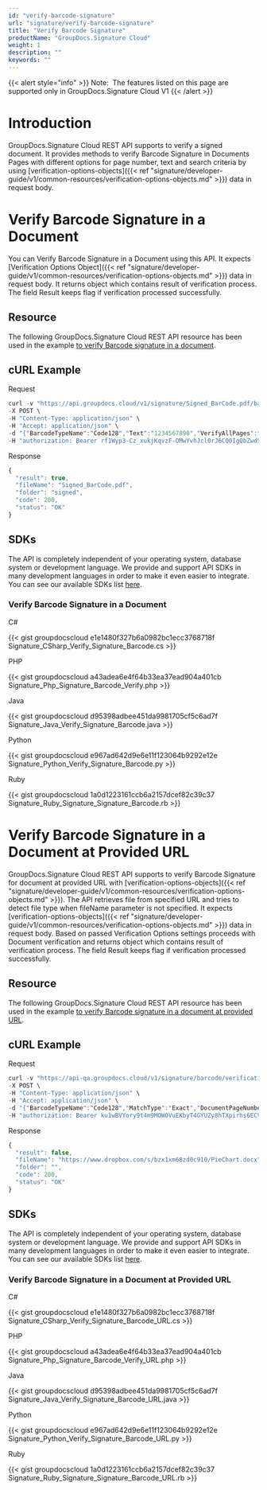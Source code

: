 ```yaml
---
id: "verify-barcode-signature"
url: "signature/verify-barcode-signature"
title: "Verify Barcode Signature"
productName: "GroupDocs.Signature Cloud"
weight: 1
description: ""
keywords: ""
---
```


{{< alert style="info" >}}
Note:  The features listed on this page are supported only in GroupDocs.Signature Cloud V1
{{< /alert >}}

# Introduction #

GroupDocs.Signature Cloud REST API supports to verify a signed document. It provides methods to verify Barcode Signature in Documents Pages with different options for page number, text and search criteria by using [verification-options-objects]({{< ref "signature/developer-guide/v1/common-resources/verification-options-objects.md" >}}) data in request body.

# Verify Barcode Signature in a Document #

You can Verify Barcode Signature in a Document using this API. It expects [Verification Options Object]({{< ref "signature/developer-guide/v1/common-resources/verification-options-objects.md" >}}) data in request body. It returns object which contains result of verification process. The field Result keeps flag if verification processed successfully.

## Resource ##

The following GroupDocs.Signature Cloud REST API resource has been used in the example [to verify Barcode signature in a document](https://apireference.groupdocs.cloud/signature/#!/Verification/PostVerificationBarcode).

## cURL Example ##

 Request

```javascript
curl -v "https://api.groupdocs.cloud/v1/signature/Signed_BarCode.pdf/barcode/verification?Folder#signed" \
-X POST \
-H "Content-Type: application/json" \
-H "Accept: application/json" \
-d "{"BarcodeTypeName":"Code128","Text":"1234567890","VerifyAllPages":false,"DocumentPageNumber":1,"OptionsType":"PdfVerifyBarcodeOptionsData"}" \
-H "authorization: Bearer rf1Wyp3-Cz_xukjKqvzF-OMwYvhJcl0rJ6CQ0IgQbZwdSGTKYJziBpGNeDdzGSwwXgsRLCCfPLhHJBKPv8dzqX3tGA8n8SA4tXhLdnGh-hws2gQgmCWEjF0RpzEdJA6jh6tGZyOSAa2GlTrLhuflBwjMB5-dc8JwRmI-ssOiXkO3fSRxnwWuWih24Co8-n8elsun4HxZVMqCzXepAiXBV9UBeUktV_PLclri_lTJEnDzoJRzfRyDigjb2-luODo9aX8DFseboggoCIMKDoyLPSVHnFXgs5EWV2aQ_DgRm_D6UPn2T1Gn7OAIe-T8aA7ypDCoR-wuTJdB8o7T0f2I8K-8FrXCy2Sgb8B5QPpAOcLdiBBqFxRdk8f2c67J-rSbm2WUPWK65pbLa8NGHHdIRKuiI87NmphWuKc39a_zcgEg4MnHSlDeephmStnLS8OayQObNdLQBYAmoeQeVpZRy9t9bcU"
```

 Response

```javascript
{
  "result": true,
  "fileName": "Signed_BarCode.pdf",
  "folder": "signed",
  "code": 200,
  "status": "OK"
}
```

## SDKs ##

The API is completely independent of your operating system, database system or development language. We provide and support API SDKs in many development languages in order to make it even easier to integrate. You can see our available SDKs list [here](https://github.com/groupdocs-signature-cloud).

### Verify Barcode Signature in a Document ###

 C#

{{< gist groupdocscloud e1e1480f327b6a0982bc1ecc3768718f Signature_CSharp_Verify_Signature_Barcode.cs >}}

 PHP

{{< gist groupdocscloud a43adea6e4f64b33ea37ead904a401cb Signature_Php_Signature_Barcode_Verify.php >}}

 Java

{{< gist groupdocscloud d95398adbee451da9981705cf5c6ad7f Signature_Java_Verify_Signature_Barcode.java >}}

 Python

{{< gist groupdocscloud e967ad642d9e6e11f123064b9292e12e Signature_Python_Verify_Signature_Barcode.py >}}

 Ruby

{{< gist groupdocscloud 1a0d1223161ccb6a2157dcef82c39c37 Signature_Ruby_Signature_Signature_Barcode.rb >}}

# Verify Barcode Signature in a Document at Provided URL #

GroupDocs.Signature Cloud REST API supports to verify Barcode Signature for document at provided URL with [verification-options-objects]({{< ref "signature/developer-guide/v1/common-resources/verification-options-objects.md" >}}). The API retrieves file from specified URL and tries to detect file type when fileName parameter is not specified. It expects [verification-options-objects]({{< ref "signature/developer-guide/v1/common-resources/verification-options-objects.md" >}})  data in request body. Based on passed Verification Options settings proceeds with Document verification and returns object which contains result of verification process. The field Result keeps flag if verification processed successfully.

## Resource ##

The following GroupDocs.Signature Cloud REST API resource has been used in the example [to verify Barcode signature in a document at provided URL](https://apireference.groupdocs.cloud/signature/#!/Verification/PostVerificationBarcodeFromUrl).

## cURL Example ##

 Request

```javascript
curl -v "https://api-qa.groupdocs.cloud/v1/signature/barcode/verification?url#https%3A%2F%2Fwww.dropbox.com%2Fs%2Fbzx1xm68zd0c910%2FPieChart.docx&#x26;signature#ZTbpiS7dNO0sxXFhnkl62asm5T0" \
-X POST \
-H "Content-Type: application/json" \
-H "Accept: application/json" \
-d "{"BarcodeTypeName":"Code128","MatchType":"Exact","DocumentPageNumber":1,"Text":"John Smith","VerifyAllPages":true,"OptionsType":"WordsVerifyBarcodeOptionsData"}" \
-H "authorization: Bearer ku1wBVYory9t4m9MOW0VuEKbyT4GYUZy8hTXpirhs6ECV_3dQhlbwLHn8ffsX650Syt0hDq2vXZNia70T1NY0jG32h_LUxQoRrVQMvV88P5Y0EbmBinPsmEAuqFHCR2ahhWJqZhidpXU7tP_PHh5IXuZ-cmmW1VUARtj73oE-B4gyD8WEJ1i0CgEM8-Do2843TpCgueqczRgCikeKy8ftSjhgNr2HfYGIc8Fjn152yE3o-wi2VvYwRmEquF28di-zDCxVcZa742ENp9d5GLs1obG8Y-pf-FwQDFcvj-XreWt9U1_dNbTaRiREsrliisAxFAM7qUG1zRZpNISX_kEYC6NqaLlebMIAd5-WHL_PeK2reld-DMURVsniqsgHSxNRnQpmxoJ-YVeQQeN7ZoMBrI4G3zWMeRrUwWR2UmS4jfBlckpfCjkvGZ7ydbzWp3qkLmE3Ns95uf1ccJuvESN9yWkUmg"
```

 Response

```javascript
{
  "result": false,
  "fileName": "https://www.dropbox.com/s/bzx1xm68zd0c910/PieChart.docx",
  "folder": "",
  "code": 200,
  "status": "OK"
}
```

## SDKs ##

The API is completely independent of your operating system, database system or development language. We provide and support API SDKs in many development languages in order to make it even easier to integrate. You can see our available SDKs list [here](https://github.com/groupdocs-signature-cloud).

### Verify Barcode Signature in a Document at Provided URL ###

 C#

{{< gist groupdocscloud e1e1480f327b6a0982bc1ecc3768718f Signature_CSharp_Verify_Signature_Barcode_URL.cs >}}

 PHP

{{< gist groupdocscloud a43adea6e4f64b33ea37ead904a401cb Signature_Php_Signature_Barcode_Verify_URL.php >}}

 Java

{{< gist groupdocscloud d95398adbee451da9981705cf5c6ad7f Signature_Java_Verify_Signature_Barcode_URL.java >}}

 Python

{{< gist groupdocscloud e967ad642d9e6e11f123064b9292e12e Signature_Python_Verify_Signature_Barcode_URL.py >}}

 Ruby

{{< gist groupdocscloud 1a0d1223161ccb6a2157dcef82c39c37 Signature_Ruby_Signature_Signature_Barcode_URL.rb >}}

